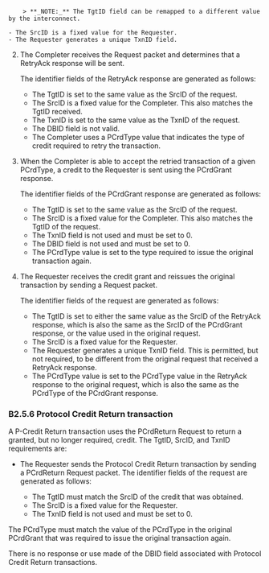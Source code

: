         > **_NOTE:_** The TgtID field can be remapped to a different value by the interconnect.

    - The SrcID is a fixed value for the Requester.
    - The Requester generates a unique TxnID field.

2. The Completer receives the Request packet and determines that a RetryAck response will be sent.

    The identifier fields of the RetryAck response are generated as follows:

    - The TgtID is set to the same value as the SrcID of the request.
    - The SrcID is a fixed value for the Completer. This also matches the TgtID received.
    - The TxnID is set to the same value as the TxnID of the request.
    - The DBID field is not valid.
    - The Completer uses a PCrdType value that indicates the type of credit required to retry the transaction.

3. When the Completer is able to accept the retried transaction of a given PCrdType, a credit to the Requester is sent using the PCrdGrant response.

    The identifier fields of the PCrdGrant response are generated as follows:

    - The TgtID is set to the same value as the SrcID of the request.
    - The SrcID is a fixed value for the Completer. This also matches the TgtID of the request.
    - The TxnID field is not used and must be set to 0.
    - The DBID field is not used and must be set to 0.
    - The PCrdType value is set to the type required to issue the original transaction again.

4. The Requester receives the credit grant and reissues the original transaction by sending a Request packet.

    The identifier fields of the request are generated as follows:

    - The TgtID is set to either the same value as the SrcID of the RetryAck response, which is also the same as the SrcID of the PCrdGrant response, or the value used in the original request.
    - The SrcID is a fixed value for the Requester.
    - The Requester generates a unique TxnID field. This is permitted, but not required, to be different from the original request that received a RetryAck response.
    - The PCrdType value is set to the PCrdType value in the RetryAck response to the original request, which is also the same as the PCrdType of the PCrdGrant response.

### B2.5.6 Protocol Credit Return transaction

A P-Credit Return transaction uses the PCrdReturn Request to return a granted, but no longer required, credit. The TgtID, SrcID, and TxnID requirements are:

- The Requester sends the Protocol Credit Return transaction by sending a PCrdReturn Request packet. The identifier fields of the request are generated as follows:

    - The TgtID must match the SrcID of the credit that was obtained.
    - The SrcID is a fixed value for the Requester.
    - The TxnID field is not used and must be set to 0.

The PCrdType must match the value of the PCrdType in the original PCrdGrant that was required to issue the original transaction again.

There is no response or use made of the DBID field associated with Protocol Credit Return transactions.